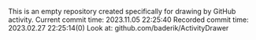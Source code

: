 This is an empty repository created specifically for drawing by GitHub activity.
Current commit time: 2023.11.05 22:25:40
Recorded commit time: 2023.02.27 22:25:14(0)
Look at: github.com/baderik/ActivityDrawer

